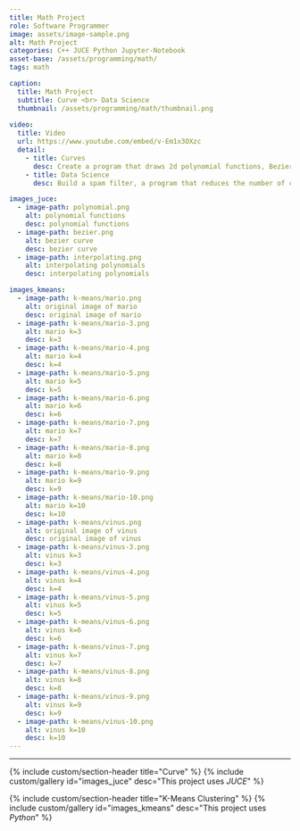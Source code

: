 ```yaml
---
title: Math Project
role: Software Programmer
image: assets/image-sample.png
alt: Math Project
categories: C++ JUCE Python Jupyter-Notebook
asset-base: /assets/programming/math/
tags: math

caption:
  title: Math Project
  subtitle: Curve <br> Data Science
  thumbnail: /assets/programming/math/thumbnail.png
  
video:
  title: Video
  url: https://www.youtube.com/embed/v-Em1x3OXzc
  detail:
    - title: Curves
      desc: Create a program that draws 2d polynomial functions, Bezier curve, and interpolating polynomials using <i>JUCE</i>.
    - title: Data Science
      desc: Build a spam filter, a program that reduces the number of colors of an image using k-means clustering, and a neural network to recognize handwritten digits using <i>Python</i> and <i>Jupyter Notebook</i>.

images_juce:
  - image-path: polynomial.png
    alt: polynomial functions
    desc: polynomial functions
  - image-path: bezier.png
    alt: bezier curve
    desc: bezier curve
  - image-path: interpolating.png
    alt: interpolating polynomials
    desc: interpolating polynomials

images_kmeans:
  - image-path: k-means/mario.png
    alt: original image of mario
    desc: original image of mario
  - image-path: k-means/mario-3.png
    alt: mario k=3
    desc: k=3
  - image-path: k-means/mario-4.png
    alt: mario k=4
    desc: k=4
  - image-path: k-means/mario-5.png
    alt: mario k=5
    desc: k=5
  - image-path: k-means/mario-6.png
    alt: mario k=6
    desc: k=6
  - image-path: k-means/mario-7.png
    alt: mario k=7
    desc: k=7
  - image-path: k-means/mario-8.png
    alt: mario k=8
    desc: k=8
  - image-path: k-means/mario-9.png
    alt: mario k=9
    desc: k=9
  - image-path: k-means/mario-10.png
    alt: mario k=10
    desc: k=10
  - image-path: k-means/vinus.png
    alt: original image of vinus
    desc: original image of vinus
  - image-path: k-means/vinus-3.png
    alt: vinus k=3
    desc: k=3
  - image-path: k-means/vinus-4.png
    alt: vinus k=4
    desc: k=4
  - image-path: k-means/vinus-5.png
    alt: vinus k=5
    desc: k=5
  - image-path: k-means/vinus-6.png
    alt: vinus k=6
    desc: k=6
  - image-path: k-means/vinus-7.png
    alt: vinus k=7
    desc: k=7
  - image-path: k-means/vinus-8.png
    alt: vinus k=8
    desc: k=8
  - image-path: k-means/vinus-9.png
    alt: vinus k=9
    desc: k=9
  - image-path: k-means/vinus-10.png
    alt: vinus k=10
    desc: k=10
---
```

<hr/>

{% include custom/section-header title="Curve" %}
{% include custom/gallery id="images_juce" desc="This project uses <i>JUCE</i>" %}

{% include custom/section-header title="K-Means Clustering" %}
{% include custom/gallery id="images_kmeans" desc="This project uses <i>Python</i>" %}

